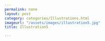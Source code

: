 ```yaml
---
permalink: none
layout: post
category: categories/Illustrations.html
imageurl: "/assets/images/illustration5.jpg"
title: Illustration5

---
```


